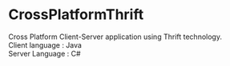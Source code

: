 # CrossPlatformThrift

Cross Platform Client-Server application using Thrift technology.<br>
Client language : Java<br>
Server Language : C#
